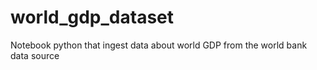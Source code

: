 # world_gdp_dataset
 Notebook python that ingest data about world GDP from the world bank data source
